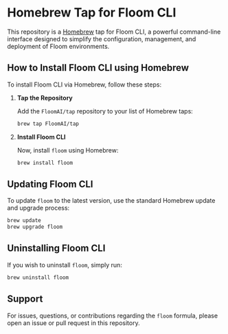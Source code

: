# Homebrew Tap for Floom CLI

This repository is a [Homebrew](https://brew.sh/) tap for Floom CLI, a powerful command-line interface designed to simplify the configuration, management, and deployment of Floom environments.

## How to Install Floom CLI using Homebrew

To install Floom CLI via Homebrew, follow these steps:

1. **Tap the Repository**

   Add the `FloomAI/tap` repository to your list of Homebrew taps:

   ```sh
   brew tap FloomAI/tap
   ```

2. **Install Floom CLI**

   Now, install `floom` using Homebrew:

   ```sh
   brew install floom
   ```

## Updating Floom CLI

To update `floom` to the latest version, use the standard Homebrew update and upgrade process:

```sh
brew update
brew upgrade floom
```

## Uninstalling Floom CLI

If you wish to uninstall `floom`, simply run:

```sh
brew uninstall floom
```

## Support

For issues, questions, or contributions regarding the `floom` formula, please open an issue or pull request in this repository.
